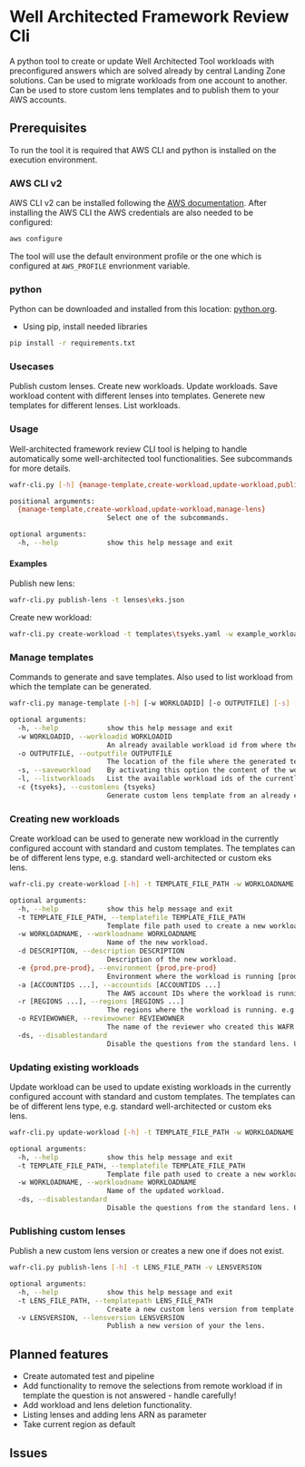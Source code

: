 # Well Architected Framework Review Cli

A python tool to create or update Well Architected Tool workloads with preconfigured answers which are solved already by central Landing Zone solutions. Can be used to migrate workloads from one account to another. Can be used to store custom lens templates and to publish them to your AWS accounts.

## Prerequisites
To run the tool it is required that AWS CLI and python is installed on the execution environment.

### AWS CLI v2
AWS CLI v2 can be installed following the [AWS documentation](https://docs.aws.amazon.com/cli/latest/userguide/getting-started-install.html).
After installing the AWS CLI the AWS credentials are also needed to be configured:
```sh
aws configure
```

The tool will use the default environment profile or the one which is configured at `AWS_PROFILE` envrionment variable.

### python
Python can be downloaded and installed from this location: [python.org](https://www.python.org/downloads/).

* Using pip, install needed libraries 
```sh
pip install -r requirements.txt
```

### Usecases

Publish custom lenses.
Create new workloads.
Update workloads.
Save workload content with different lenses into templates.
Generete new templates for different lenses.
List workloads.

### Usage

Well-architected framework review CLI tool is helping to handle automatically some well-architected tool functionalities. See subcommands for more details.

```sh
wafr-cli.py [-h] {manage-template,create-workload,update-workload,publish-lens} ...
```

```sh
positional arguments:
  {manage-template,create-workload,update-workload,manage-lens}
                        Select one of the subcommands.
```
```sh
optional arguments:
  -h, --help            show this help message and exit
```

#### Examples

Publish new lens:

```sh
wafr-cli.py publish-lens -t lenses\eks.json
```

Create new workload:

```sh
wafr-cli.py create-workload -t templates\tsyeks.yaml -w example_workload -d "Just and example" -e pre-prod - John Doe -ds
```

### Manage templates

Commands to generate and save templates. Also used to list workload from which the template can be generated.

```sh
wafr-cli.py manage-template [-h] [-w WORKLOADID] [-o OUTPUTFILE] [-s] [-l] [-c {eks}]
```

```sh
optional arguments:
  -h, --help            show this help message and exit
  -w WORKLOADID, --workloadid WORKLOADID
                        An already available workload id from where the tool will get the questions and answers.
  -o OUTPUTFILE, --outputfile OUTPUTFILE
                        The location of the file where the generated template will to be saved.
  -s, --saveworkload    By activating this option the content of the workload will be saved to the template. If not used the behaviour is that a new default template is generated
  -l, --listworkloads   List the available workload ids of the currently used account.
  -c {tsyeks}, --customlens {tsyeks}
                        Generate custom lens template from an already existing custom lens workload.
```

### Creating new workloads

Create workload can be used to generate new workload in the currently configured account with standard and custom templates. The templates can be of different lens type, e.g. standard well-architected or custom eks       
lens.

```sh
wafr-cli.py create-workload [-h] -t TEMPLATE_FILE_PATH -w WORKLOADNAME -d DESCRIPTION -e {prod,pre-prod} [-a [ACCOUNTIDS ...]] [-r [REGIONS ...]] -o REVIEWOWNER [-ds]
```

```sh
optional arguments:
  -h, --help            show this help message and exit
  -t TEMPLATE_FILE_PATH, --templatefile TEMPLATE_FILE_PATH
                        Template file path used to create a new workload from. Default templates in the templates folder.
  -w WORKLOADNAME, --workloadname WORKLOADNAME
                        Name of the new workload.
  -d DESCRIPTION, --description DESCRIPTION
                        Description of the new workload.
  -e {prod,pre-prod}, --environment {prod,pre-prod}
                        Environment where the workload is running [prod, pre-prod].
  -a [ACCOUNTIDS ...], --accountids [ACCOUNTIDS ...]
                        The AWS account IDs where the workload is running.
  -r [REGIONS ...], --regions [REGIONS ...]
                        The regions where the workload is running. e.g. eu-central-1.
  -o REVIEWOWNER, --reviewowner REVIEWOWNER
                        The name of the reviewer who created this WAFR workload.
  -ds, --disablestandard
                        Disable the questions from the standard lens. Usable when the workload is created with custom lens.
```

### Updating existing workloads

Update workload can be used to update existing workloads in the currently configured account with standard and custom templates. The templates can be of different lens type, e.g. standard well-architected or custom eks   
lens.

```sh
wafr-cli.py update-workload [-h] -t TEMPLATE_FILE_PATH -w WORKLOADNAME [-ds]
```

```sh
optional arguments:
  -h, --help            show this help message and exit
  -t TEMPLATE_FILE_PATH, --templatefile TEMPLATE_FILE_PATH
                        Template file path used to create a new workload from. Default templates in the templates folder.
  -w WORKLOADNAME, --workloadname WORKLOADNAME
                        Name of the updated workload.
  -ds, --disablestandard
                        Disable the questions from the standard lens. Usable when the workload is created with custom lens.
```

### Publishing custom lenses

Publish a new custom lens version or creates a new one if does not exist.

```sh
wafr-cli.py publish-lens [-h] -t LENS_FILE_PATH -v LENSVERSION
```

```sh
optional arguments:
  -h, --help            show this help message and exit
  -t LENS_FILE_PATH, --templatepath LENS_FILE_PATH
                        Create a new custom lens version from template. Example templates are in the lenses folder.
  -v LENSVERSION, --lensversion LENSVERSION
                        Publish a new version of your the lens.
```

## Planned features 
- Create automated test and pipeline
- Add functionality to remove the selections from remote workload if in template the question is not answered - handle carefully!
- Add workload and lens deletion functionality.
- Listing lenses and adding lens ARN as parameter
- Take current region as default

## Issues
